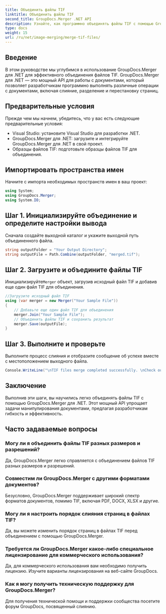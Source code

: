 ```yaml
---
title: Объединить файлы TIF
linktitle: Объединить файлы TIF
second_title: GroupDocs.Merger .NET API
description: Узнайте, как программно объединять файлы TIF с помощью GroupDocs.Merger для .NET. Эффективный API манипулирования документами для разработчиков .NET.
type: docs
weight: 15
url: /ru/net/image-merging/merge-tif-files/
---
```

## Введение
В этом руководстве мы углубимся в использование GroupDocs.Merger для .NET для эффективного объединения файлов TIF. GroupDocs.Merger для .NET — это мощный API для работы с документами, который позволяет разработчикам программно выполнять различные операции с документами, включая слияние, разделение и перестановку страниц.
## Предварительные условия
Прежде чем мы начнем, убедитесь, что у вас есть следующие предварительные условия:
- Visual Studio: установите Visual Studio для разработки .NET.
- GroupDocs.Merger для .NET: загрузите и интегрируйте GroupDocs.Merger для .NET в свой проект.
- Образцы файлов TIF: подготовьте образцы файлов TIF для объединения.

## Импортировать пространства имен
Начните с импорта необходимых пространств имен в ваш проект:
```csharp
using System; 
using GroupDocs.Merger;
using System.IO;
```
## Шаг 1. Инициализируйте объединение и определите настройки вывода
Сначала создайте выходной каталог и укажите выходной путь объединенного файла.
```csharp
string outputFolder = "Your Output Directory";
string outputFile = Path.Combine(outputFolder, "merged.tif");
```
## Шаг 2. Загрузите и объедините файлы TIF
 Инициализируйте`Merger` объект, загрузив исходный файл TIF и добавив еще один файл TIF для объединения.
```csharp
//Загрузите исходный файл TIF
using (var merger = new Merger("Your Sample File"))
{
    // Добавьте еще один файл TIF для объединения
    merger.Join("Your Sample File");
    // Объединить файлы TIF и сохранить результат
    merger.Save(outputFile);
}
```
## Шаг 3. Выполните и проверьте
Выполните процесс слияния и отобразите сообщение об успехе вместе с местоположением выходного файла.
```csharp
Console.WriteLine("\nTIF files merge completed successfully. \nCheck output in {0}", outputFolder);
```

## Заключение
Выполнив эти шаги, вы научились легко объединять файлы TIF с помощью GroupDocs.Merger для .NET. Этот мощный API упрощает задачи манипулирования документами, предлагая разработчикам гибкость и эффективность.

## Часто задаваемые вопросы
### Могу ли я объединить файлы TIF разных размеров и разрешений?
Да, GroupDocs.Merger легко справляется с объединением файлов TIF разных размеров и разрешений.
### Совместим ли GroupDocs.Merger с другими форматами документов?
Безусловно, GroupDocs.Merger поддерживает широкий спектр форматов документов, помимо TIF, включая PDF, DOCX, XLSX и другие.
### Могу ли я настроить порядок слияния страниц в файлах TIF?
Да, вы можете изменить порядок страниц в файлах TIF перед объединением с помощью GroupDocs.Merger.
### Требуется ли GroupDocs.Merger какое-либо специальное лицензирование для коммерческого использования?
Да, для коммерческого использования вам необходимо получить лицензию. Изучите варианты лицензирования на веб-сайте GroupDocs.
### Как я могу получить техническую поддержку для GroupDocs.Merger?
Для получения технической помощи и поддержки сообщества посетите форум GroupDocs, посвященный слиянию.